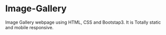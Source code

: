 # Image-Gallery

Image Gallery webpage using HTML, CSS and Bootstap3. It is Totally static and mobile responsive.
